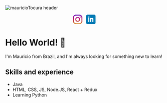 ![mauricioTocura header](https://github.com/mauricioTocura/mauricioTocura/blob/main/gif/haikyuu.gif)

<p align='center'>
<a href="https://instagram.com/tocuraa"><img height="30" src="https://github.com/mauricioTocura/mauricioTocura/blob/main/icons/instagram.png?raw=true"></a>&nbsp;&nbsp;
<a href="https://www.linkedin.com/in/mauriciotocura/"><img height="30" src="https://github.com/mauricioTocura/mauricioTocura/blob/main/icons/linkedin.png?raw=true"></a>
</p>

# Hello World! 👋

I'm Mauricio from Brazil, and I'm always looking for something new to learn!

## Skills and experience

- Java
- HTML, CSS, JS, Node.JS, React + Redux
- Learning Python
